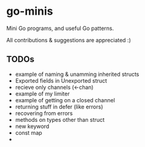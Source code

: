 # go-minis
Mini Go programs, and useful Go patterns.

All contributions & suggestions are appreciated :)

## TODOs
* example of naming & unamming inherited structs
* Exported fields in Unexported struct
* recieve only channels (<-chan)
* example of my limiter
* example of getting on a closed channel
* returning stuff in defer (like errors)
* recovering from errors
* methods on types other than struct
* new keyword
* const map
* 